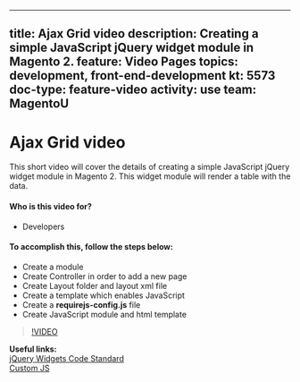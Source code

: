 
---
title: Ajax Grid video
description: Creating a simple JavaScript jQuery widget module in Magento 2.
feature: Video Pages
topics: development, front-end-development
kt: 5573
doc-type: feature-video
activity: use
team: MagentoU
---
# Ajax Grid video

This short video will cover the details of creating a simple JavaScript jQuery widget module in Magento 2. This widget module will render a table with the data. 

#### Who is this video for?
* Developers

#### To accomplish this, follow the steps below:
* Create a module
* Create Controller in order to add a new page
* Create Layout folder and layout xml file
* Create a template which enables JavaScript
* Create a **requirejs-config.js** file
* Create JavaScript module and html template

>[!VIDEO](https://video.tv.adobe.com/v/35761)

**Useful links:**
<br/>
[jQuery Widgets Code Standard](https://devdocs.magento.com/guides/v2.4/coding-standards/code-standard-jquery-widgets.html)
<br/>
[Custom JS](https://devdocs.magento.com/guides/v2.4/javascript-dev-guide/javascript/custom_js.html)
